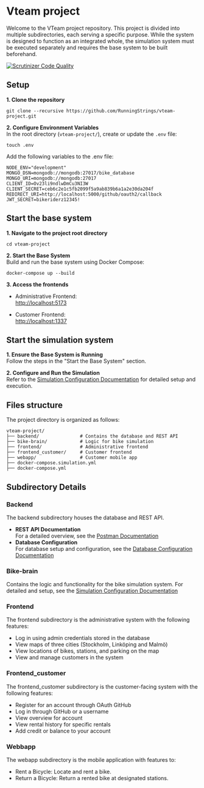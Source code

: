 # Vteam project
Welcome to the VTeam project repository. This project is divided into multiple subdirectories, each serving a specific purpose. While the system is designed to function as an integrated whole, the simulation system must be executed separately and requires the base system to be built beforehand.

[![Scrutinizer Code Quality](https://scrutinizer-ci.com/g/RunningStrings/vteam-project/badges/quality-score.png?b=main)](https://scrutinizer-ci.com/g/RunningStrings/vteam-project/badges/quality-score.png?b=main)

## Setup
**1. Clone the repository**

```
git clone --recursive https://github.com/RunningStrings/vteam-project.git
```

**2. Configure Environment Variables**<br>
In the root directory (`vteam-project/`), create or update the `.env` file:
```
touch .env
```
Add the following variables to the .env file:

```
NODE_ENV="development"
MONGO_DSN=mongodb://mongodb:27017/bike_database
MONGO_URI=mongodb://mongodb:27017
CLIENT_ID=Ov23li9ndlwDmCu3NI3W
CLIENT_SECRET=ceb6c2e1c5fb2099f5a9ab839b6a1a2e30da204f
REDIRECT_URI=http://localhost:5000/github/oauth2/callback
JWT_SECRET=bikeriderz12345!
```

## Start the base system
**1. Navigate to the project root directory**<br>
```
cd vteam-project
```
**2. Start the Base System**<br>
Build and run the base system using Docker Compose:
```
docker-compose up --build
```

**3. Access the frontends**<br>
   * Administrative Frontend:<br>
    [http://localhost:5173](http://localhost:5173)

   * Customer Frontend:<br>
    [http://localhost:1337](http://localhost:1337)

## Start the simulation system
**1. Ensure the Base System is Running**<br>
Follow the steps in the "Start the Base System" section.

**2. Configure and Run the Simulation**<br>
Refer to the [Simulation Configuration Documentation](https://github.com/RunningStrings/vteam-project/blob/main/bike-brain/README.md) for detailed setup and execution.

## Files structure
The project directory is organized as follows:
```
vteam-project/  
├── backend/               # Contains the database and REST API
├── bike-brain/            # Logic for bike simulation
├── frontend/              # Administrative frontend
├── frontend_customer/     # Customer frontend
├── webapp/                # Customer mobile app
├── docker-compose.simulation.yml  
├── docker-compose.yml  
```
## Subdirectory Details
### Backend
The backend subdirectory houses the database and REST API.
* **REST API Documentation**<br>
For a detailed overview, see the [Postman Documentation](https://documenter.getpostman.com/view/40462903/2sAYQdj9je#intro)
* **Database Configuration**<br>
For database setup and configuration, see the [Database Configuration Documentation](https://github.com/RunningStrings/vteam-project/blob/main/backend/database-config/README.md)

### Bike-brain
Contains the logic and functionality for the bike simulation system. For detailed and setup, see the [Simulation Configuration Documentation](https://github.com/RunningStrings/vteam-project/blob/main/bike-brain/README.md)

### Frontend
The frontend subdirectory is the administrative system with the following features:<br>
* Log in using admin credentials stored in the database
* View maps of three cities (Stockholm, Linköping and Malmö)
* View locations of bikes, stations, and parking on the map
* View and manage customers in the system

### Frontend_customer
The frontend_customer subdirectory is the customer-facing system with the following features:<br>
* Register for an account through OAuth GitHub
* Log in through GitHub or a username
* View overview for account
* View rental history for specific rentals
* Add credit or balance to your account

### Webbapp
The webapp subdirectory is the mobile application with features to:<br>
* Rent a Bicycle: Locate and rent a bike.
* Return a Bicycle: Return a rented bike at designated stations.
